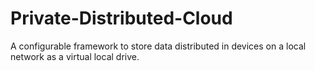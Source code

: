 # Private-Distributed-Cloud
A configurable framework to store data distributed in devices on a local network as a virtual local drive. 
